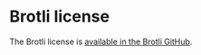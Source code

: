 # Brotli license

The Brotli license is [available in the Brotli GitHub](https://raw.githubusercontent.com/google/brotli/master/LICENSE).
